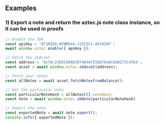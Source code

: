 ## Examples
### 1) Export a note and return the aztec.js note class instance, so it can be used in proofs
```js
// Enable the SDK
const apiKey = '071MZEA-WFWMGX4-JJ2C5C1-AVY458F';
await window.aztec.enable({ apiKey });

// Fetch the zkAsset
const address = '0x70c23EEC80A6387464Af55bD7Ee6C8dA273C4fb4';
const asset = await window.aztec.zkAsset(address);

// Fetch your notes
const allNotes = await asset.fetchNotesFromBalance();

// Get the particular note
const particularNoteHash = allNotes[0].noteHash;
const note = await window.aztec.zkNote(particularNoteHash)

// Export the note
const exportedNote = await note.export();
console.info({ exportedNote });
```
